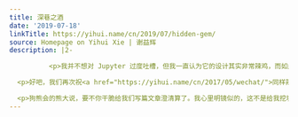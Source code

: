 ```yaml
---
title: 深巷之酒
date: '2019-07-18'
linkTitle: https://yihui.name/cn/2019/07/hidden-gem/
source: Homepage on Yihui Xie | 谢益辉
description: |2-

          <p>我并不想对 Jupyter 过度吐槽，但我一直认为它的设计其实非常辣鸡，而如此一款辣鸡产品偏偏流行到令人发指的程度，<a href="https://yihui.name/cn/2019/04/sapiens-notes/">其名声和能力实在不般配</a>。因为流行，人们便给它戴各种高帽子。上个月我见狗熊会一篇文章给 Jupyter 戴上了文学化编程的高帽子，便给留了条言，说它离文学化编程还远着呢。不知何故，这条留言没被准奏。后来问<a href="https://yihui.name/cn/2019/01/copss-6/">雪姨</a>，雪姨问管理员，管理员说没见着我的留言。</p>

  <p>好吧，我们再次祝<a href="https://yihui.name/cn/2017/05/wechat/">同样辣鸡</a>的微信公众号系统早日灭亡。</p>

  <p>狗熊会的熊大说，要不你干脆给我们写篇文章澄清算了。我心里明镜似的，这不是给我挖坑吗——我赔了留言还得折文章。转念想想，我要说的主题并不复杂，于是告诉雪姨半小时后来收货。于是就有了《<a href="h
---
```

